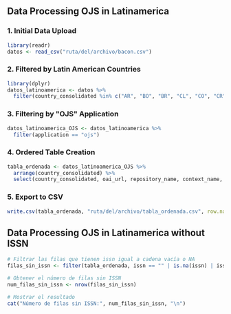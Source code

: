 ## Data Processing OJS in Latinamerica

### 1. Initial Data Upload

```r
library(readr)
datos <- read_csv("ruta/del/archivo/bacon.csv")
```
### 2. Filtered by Latin American Countries

```r
library(dplyr)
datos_latinoamerica <- datos %>%
  filter(country_consolidated %in% c("AR", "BO", "BR", "CL", "CO", "CR", "CU", "DO", "EC", "SV", "GT", "HN", "MX", "NI", "PA", "PY", "PE", "PR", "UY", "VE"))
```

### 3. Filtering by "OJS" Application

```r
datos_latinoamerica_OJS <- datos_latinoamerica %>%
  filter(application == "ojs")
```

### 4. Ordered Table Creation

```r
tabla_ordenada <- datos_latinoamerica_OJS %>%
  arrange(country_consolidated) %>%
  select(country_consolidated, oai_url, repository_name, context_name, issn)
```

### 5. Export to CSV

```r
write.csv(tabla_ordenada, "ruta/del/archivo/tabla_ordenada.csv", row.names = FALSE)
```

## Data Processing OJS in Latinamerica without ISSN

```r
# Filtrar las filas que tienen issn igual a cadena vacía o NA
filas_sin_issn <- filter(tabla_ordenada, issn == "" | is.na(issn) | issn == "NA")

# Obtener el número de filas sin ISSN
num_filas_sin_issn <- nrow(filas_sin_issn)

# Mostrar el resultado
cat("Número de filas sin ISSN:", num_filas_sin_issn, "\n")
```

